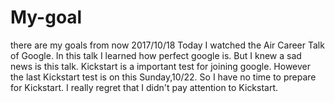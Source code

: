 # My-goal
there are my goals from now 
2017/10/18
Today I watched the Air Career Talk of Google. In this talk I learned how perfect google is. But I knew a sad news is this talk. Kickstart is a important test for joining google. However the last Kickstart test is on this Sunday,10/22. So I have no time to prepare for Kickstart. I really regret that I didn't pay attention to Kickstart.
